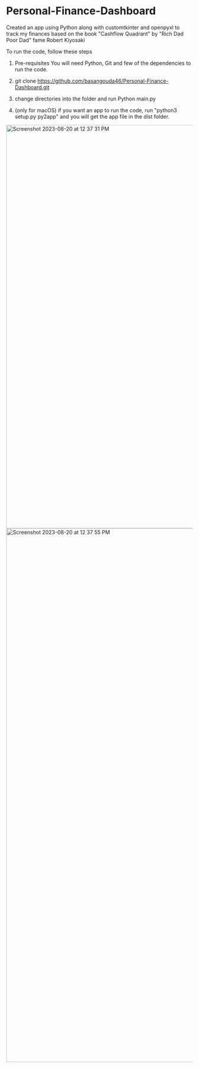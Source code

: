 # Personal-Finance-Dashboard
Created an app using Python along with customtkinter and openpyxl to track my finances based on the book "Cashflow Quadrant" by "Rich Dad Poor Dad" fame Robert Kiyosaki

To run the code, follow these steps

1. Pre-requisites 
  You will need Python, Git and few of the dependencies to run the code.

2. git clone https://github.com/basangouda46/Personal-Finance-Dashboard.git

3. change directories into the folder and run Python main.py

4. (only for macOS) if you want an app to run the code, run "python3 setup.py py2app" and you will get the app file in the dist      folder.

   
<img width="1086" alt="Screenshot 2023-08-20 at 12 37 31 PM" src="https://github.com/basangouda46/Personal-Finance-Dashboard/assets/54644263/b14625c3-aa6c-4b89-b291-0b422a2c3b3e">

<img width="1437" alt="Screenshot 2023-08-20 at 12 37 55 PM" src="https://github.com/basangouda46/Personal-Finance-Dashboard/assets/54644263/7cf79bcd-2957-4abe-a0ea-46fdcc2e9ad4">

